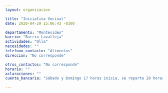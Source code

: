 ```yaml
---
layout: organizacion

title: "Iniciativa Vecinal"
date: 2020-04-29 15:06:43 -0300

departamento: "Montevideo"
barrio: "Barrio Lavalleja"
actividades: "Olla"
necesidades: ""
telefono_contacto: "Alimentos"
direccion: "No corresponde"

otros_contactos: "No corresponde"
horario: ""
aclaraciones: ""
cuenta_bancaria: "Sábado y Domingo 17 horas inicia, se reparte 20 horas"

---
```

